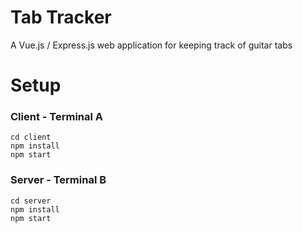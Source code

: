 # Tab Tracker
A Vue.js / Express.js web application for keeping track of guitar tabs

# Setup

### Client - Terminal A
```
cd client
npm install
npm start
```

### Server - Terminal B
```
cd server
npm install
npm start
```
